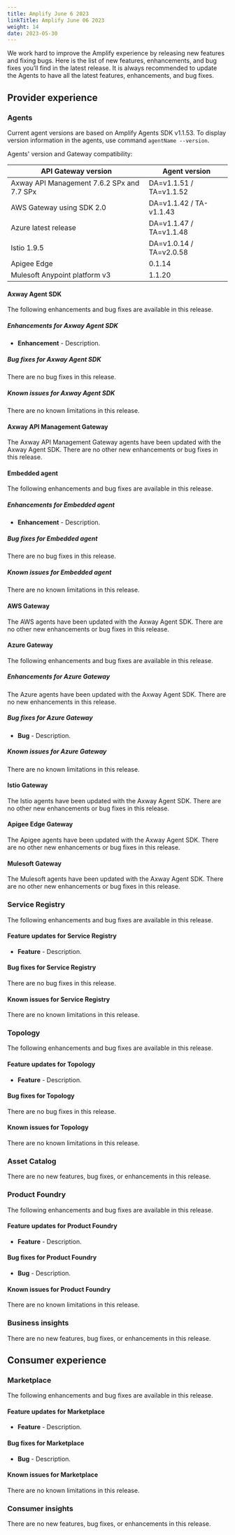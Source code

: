 ```yaml
---
title: Amplify June 6 2023
linkTitle: Amplify June 06 2023
weight: 14
date: 2023-05-30
---
```

We work hard to improve the Amplify experience by releasing new features and fixing bugs. Here is the list of new features, enhancements, and bug fixes you’ll find in the latest release.  It is always recommended to update the Agents to have all the latest features, enhancements, and bug fixes.

## Provider experience

### Agents

Current agent versions are based on Amplify Agents SDK v1.1.53. To display version information in the agents, use command `agentName --version`.

Agents' version and Gateway compatibility:

| API Gateway version                        | Agent version           |
|--------------------------------------------|-------------------------|
| Axway API Management 7.6.2 SPx and 7.7 SPx | DA=v1.1.51 / TA=v1.1.52 |
| AWS Gateway using SDK 2.0                  | DA=v1.1.42 / TA-v1.1.43 |
| Azure latest release                       | DA=v1.1.47 / TA=v1.1.48 |
| Istio 1.9.5                                | DA=v1.0.14 / TA=v2.0.58 |
| Apigee Edge                                | 0.1.14                  |
| Mulesoft Anypoint platform v3              | 1.1.20                  |

#### Axway Agent SDK

The following enhancements and bug fixes are available in this release.

##### Enhancements for Axway Agent SDK

* **Enhancement** - Description.

##### Bug fixes for Axway Agent SDK

There are no bug fixes in this release.

##### Known issues for Axway Agent SDK

There are no known limitations in this release.

#### Axway API Management Gateway

The Axway API Management Gateway agents have been updated with the Axway Agent SDK. There are no other new enhancements or bug fixes in this release.

#### Embedded agent

The following enhancements and bug fixes are available in this release.

##### Enhancements for Embedded agent

* **Enhancement** - Description.  

##### Bug fixes for Embedded agent

There are no bug fixes in this release.

##### Known issues for Embedded agent

There are no known limitations in this release.

#### AWS Gateway

The AWS agents have been updated with the Axway Agent SDK. There are no other new enhancements or bug fixes in this release.

#### Azure Gateway

The following enhancements and bug fixes are available in this release.

##### Enhancements for Azure Gateway

The Azure agents have been updated with the Axway Agent SDK. There are no new enhancements in this release.

##### Bug fixes for Azure Gateway

* **Bug** - Description.

##### Known issues for Azure Gateway

There are no known limitations in this release.

#### Istio Gateway

The Istio agents have been updated with the Axway Agent SDK. There are no other new enhancements or bug fixes in this release.

#### Apigee Edge Gateway

The Apigee agents have been updated with the Axway Agent SDK. There are no other new enhancements or bug fixes in this release.

#### Mulesoft Gateway

The Mulesoft agents have been updated with the Axway Agent SDK. There are no other new enhancements or bug fixes in this release.

### Service Registry

The following enhancements and bug fixes are available in this release.

#### Feature updates for Service Registry

* **Feature** - Description.  

#### Bug fixes for Service Registry

There are no bug fixes in this release.

#### Known issues for Service Registry

There are no known limitations in this release.

### Topology

The following enhancements and bug fixes are available in this release.

#### Feature updates for Topology

* **Feature** - Description.

#### Bug fixes for Topology

There are no bug fixes in this release.

#### Known issues for Topology

There are no known limitations in this release.

### Asset Catalog

There are no new features, bug fixes, or enhancements in this release.

### Product Foundry

The following enhancements and bug fixes are available in this release.

#### Feature updates for Product Foundry

* **Feature** - Description.

#### Bug fixes for Product Foundry

* **Bug** - Description.

#### Known issues for Product Foundry

There are no known limitations in this release.

### Business insights

There are no new features, bug fixes, or enhancements in this release.

## Consumer experience

### Marketplace

The following enhancements and bug fixes are available in this release.

#### Feature updates for Marketplace

* **Feature** - Description.

#### Bug fixes for Marketplace

* **Bug** - Description.

#### Known issues for Marketplace

There are no known limitations in this release.

### Consumer insights

There are no new features, bug fixes, or enhancements in this release.
